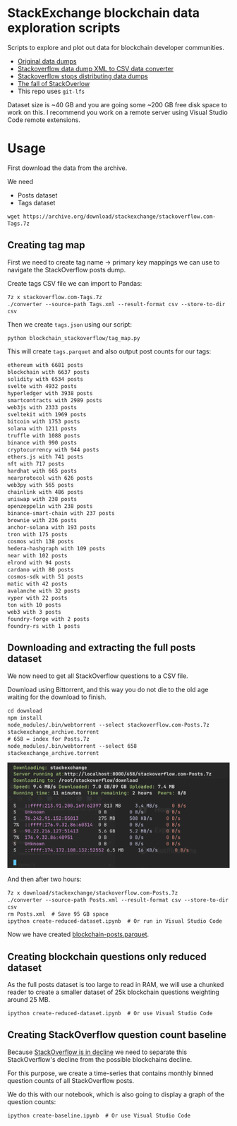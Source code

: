 # StackExchange blockchain data exploration scripts

Scripts to explore and plot out data for blockchain developer communities.

- [Original data dumps](https://archive.org/details/stackexchange)
- [Stackoverflow data dump XML to CSV data converter](https://github.com/SkobelevIgor/stackexchange-xml-converter)
- [Stackoverflow stops distributing data dumps](https://meta.stackoverflow.com/a/425121/315168)
- [The fall of StackOverlow](https://observablehq.com/@ayhanfuat/the-fall-of-stack-overflow)  
- This repo uses `git-lfs`

Dataset size is ~40 GB and you are going some ~200 GB free disk space to work on this.
I recommend you work on a remote server using Visual Studio Code remote extensions.

# Usage

First download the data from the archive.

We need

- Posts dataset
- Tags dataset

```shell
wget https://archive.org/download/stackexchange/stackoverflow.com-Tags.7z
```

## Creating tag map

First we need to create tag name -> primary key mappings
we can use to navigate the StackOverflow posts dump.

Create tags CSV file we can import to Pandas:

```shell
7z x stackoverflow.com-Tags.7z
./converter --source-path Tags.xml --result-format csv --store-to-dir csv
```

Then we create `tags.json` using our script:

```shell
python blockchain_stackoverflow/tag_map.py 
```

This will create `tags.parquet` and also output post counts for our tags:

```
ethereum with 6681 posts
blockchain with 6637 posts
solidity with 6534 posts
svelte with 4932 posts
hyperledger with 3938 posts
smartcontracts with 2989 posts
web3js with 2333 posts
sveltekit with 1969 posts
bitcoin with 1753 posts
solana with 1211 posts
truffle with 1088 posts
binance with 990 posts
cryptocurrency with 944 posts
ethers.js with 741 posts
nft with 717 posts
hardhat with 665 posts
nearprotocol with 626 posts
web3py with 565 posts
chainlink with 486 posts
uniswap with 238 posts
openzeppelin with 238 posts
binance-smart-chain with 237 posts
brownie with 236 posts
anchor-solana with 193 posts
tron with 175 posts
cosmos with 138 posts
hedera-hashgraph with 109 posts
near with 102 posts
elrond with 94 posts
cardano with 80 posts
cosmos-sdk with 51 posts
matic with 42 posts
avalanche with 32 posts
vyper with 22 posts
ton with 10 posts
web3 with 3 posts
foundry-forge with 2 posts
foundry-rs with 1 posts
```

## Downloading and extracting the full posts dataset

We now need to get all StackOverflow questions to a CSV file.

Download using Bittorrent, and this way you do not die
to the old age waiting for the download to finish.

```shell
cd download
npm install
node_modules/.bin/webtorrent --select stackoverflow.com-Posts.7z stackexchange_archive.torrent 
# 658 = index for Posts.7z
node_modules/.bin/webtorrent --select 658 stackexchange_archive.torrent 
```

![Webtorrent downloading](screenshots/webtorrent.png)

And then after two hours:

```shell
7z x download/stackexchange/stackoverflow.com-Posts.7z
./converter --source-path Posts.xml --result-format csv --store-to-dir csv
rm Posts.xml  # Save 95 GB space
ipython create-reduced-dataset.ipynb  # Or run in Visual Studio Code
```

Now we have created [blockchain-posts.parquet](./blockchain-posts.parquet).

## Creating blockchain questions only reduced dataset

As the full posts dataset is too large to read in RAM,
we will use a chunked reader to create a smaller dataset
of 25k blockchain questions weighting around 25 MB.

```shell
ipython create-reduced-dataset.ipynb  # Or use Visual Studio Code
```


## Creating StackOverflow question count baseline 

Because [StackOverflow is in decline]() we need to separate
this StackOverflow's decline from the possible blockchains decline.

For this purpose, we create a time-series that contains monthly
binned question counts of all StackOverflow posts.

We do this with our notebook, which is also going to display 
a graph of the question counts:

```shell
ipython create-baseline.ipynb  # Or use Visual Studio Code
```
